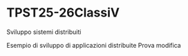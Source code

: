 # TPST25-26ClassiV
Sviluppo sistemi distribuiti

Esempio di sviluppo di applicazioni distribuite
Prova modifica
